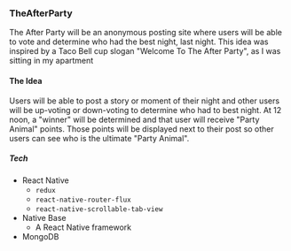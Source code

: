 ### TheAfterParty

The After Party will be an anonymous posting site where users will be able to vote and determine who had the best night, last night. This idea was inspired by a Taco Bell cup slogan "Welcome To The After Party", as I was sitting in my apartment

#### The Idea

Users will be able to post a story or moment of their night and other users will be up-voting or down-voting to determine who had to best night. At 12 noon, a "winner" will be determined and that user will receive "Party Animal" points. Those points will be displayed next to their post so other users can see who is the ultimate "Party Animal".

##### Tech

* React Native
  * `redux`
  * `react-native-router-flux`
  * `react-native-scrollable-tab-view`
* Native Base
  * A React Native framework
* MongoDB
